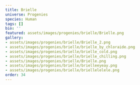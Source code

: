 ```yaml
---
title: Brielle
universe: Progenies
species: Human
tags: []
bio: ''
featured: assets/images/progenies/brielle/Brielle.png
gallery:
- assets/images/progenies/brielle/Brielle_2.png
- assets/images/progenies/brielle/brielle_by_chloraide.png
- assets/images/progenies/brielle/brielle_cold.png
- assets/images/progenies/brielle/brielle_chilling.png
- assets/images/progenies/brielle/Brielle.png
- assets/images/progenies/brielle/brielleeyeay.png
- assets/images/progenies/brielle/briellelelele.png
order: 34
---
```


